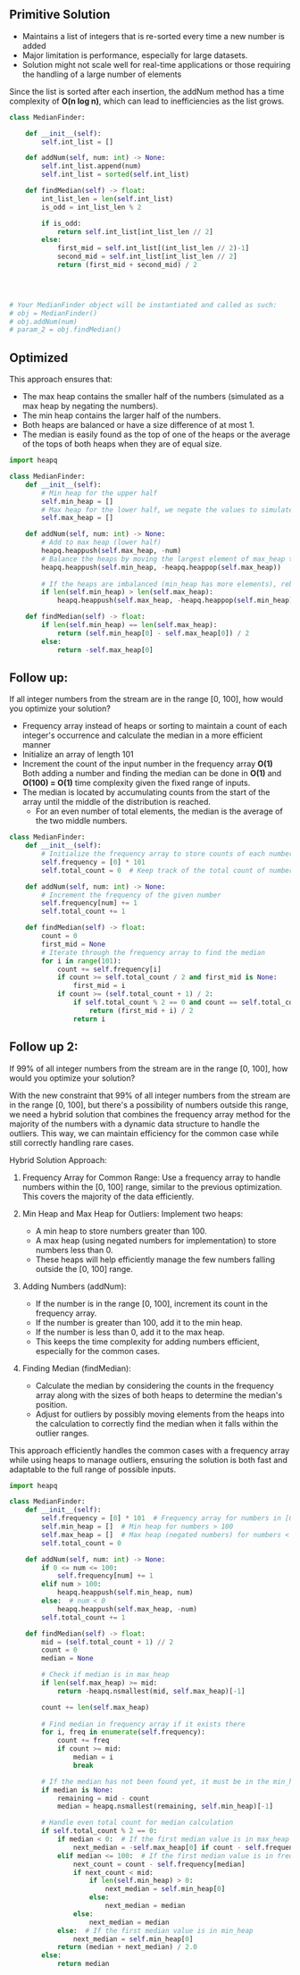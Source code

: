 

## Primitive Solution

- Maintains a list of integers that is re-sorted every time a new number is added
- Major limitation is performance, especially for large datasets. 
- Solution might not scale well for real-time applications or those requiring the handling of a large number of elements

Since the list is sorted after each insertion, the addNum method has a time complexity of **O(n log n)**, which can lead to inefficiencies as the list grows.

```py
class MedianFinder:

    def __init__(self):
        self.int_list = []

    def addNum(self, num: int) -> None:
        self.int_list.append(num)
        self.int_list = sorted(self.int_list)

    def findMedian(self) -> float:
        int_list_len = len(self.int_list)
        is_odd = int_list_len % 2

        if is_odd:
            return self.int_list[int_list_len // 2]
        else:
            first_mid = self.int_list[(int_list_len // 2)-1]
            second_mid = self.int_list[int_list_len // 2]
            return (first_mid + second_mid) / 2 

        


# Your MedianFinder object will be instantiated and called as such:
# obj = MedianFinder()
# obj.addNum(num)
# param_2 = obj.findMedian()
```

## Optimized

This approach ensures that:

- The max heap contains the smaller half of the numbers (simulated as a max heap by negating the numbers).
- The min heap contains the larger half of the numbers.
- Both heaps are balanced or have a size difference of at most 1.
- The median is easily found as the top of one of the heaps or the average of the tops of both heaps when they are of equal size.


```py
import heapq

class MedianFinder:
    def __init__(self):
        # Min heap for the upper half
        self.min_heap = []
        # Max heap for the lower half, we negate the values to simulate a max heap
        self.max_heap = []

    def addNum(self, num: int) -> None:
        # Add to max heap (lower half)
        heapq.heappush(self.max_heap, -num)
        # Balance the heaps by moving the largest element of max_heap to min_heap
        heapq.heappush(self.min_heap, -heapq.heappop(self.max_heap))
        
        # If the heaps are imbalanced (min_heap has more elements), rebalance
        if len(self.min_heap) > len(self.max_heap):
            heapq.heappush(self.max_heap, -heapq.heappop(self.min_heap))

    def findMedian(self) -> float:
        if len(self.min_heap) == len(self.max_heap):
            return (self.min_heap[0] - self.max_heap[0]) / 2
        else:
            return -self.max_heap[0]
```


## Follow up:

If all integer numbers from the stream are in the range [0, 100], how would you optimize your solution?


- Frequency array instead of heaps or sorting to maintain a count of each integer's occurrence and calculate the median in a more efficient manner
- Initialize an array of length 101 
- Increment the count of the input number in the frequency array **O(1)**
Both adding a number and finding the median can be done in **O(1)** and **O(100) = O(1)** time complexity given the fixed range of inputs.
- The median is located by accumulating counts from the start of the array until the middle of the distribution is reached. 
  - For an even number of total elements, the median is the average of the two middle numbers.
  
```py
class MedianFinder:
    def __init__(self):
        # Initialize the frequency array to store counts of each number
        self.frequency = [0] * 101
        self.total_count = 0  # Keep track of the total count of numbers added

    def addNum(self, num: int) -> None:
        # Increment the frequency of the given number
        self.frequency[num] += 1
        self.total_count += 1

    def findMedian(self) -> float:
        count = 0
        first_mid = None
        # Iterate through the frequency array to find the median
        for i in range(101):
            count += self.frequency[i]
            if count >= self.total_count / 2 and first_mid is None:
                first_mid = i
            if count >= (self.total_count + 1) / 2:
                if self.total_count % 2 == 0 and count == self.total_count / 2:
                    return (first_mid + i) / 2
                return i
```

## Follow up 2:

If 99% of all integer numbers from the stream are in the range [0, 100], how would you optimize your solution?

With the new constraint that 99% of all integer numbers from the stream are in the range [0, 100], but there's a possibility of numbers outside this range, we need a hybrid solution that combines the frequency array method for the majority of the numbers with a dynamic data structure to handle the outliers. This way, we can maintain efficiency for the common case while still correctly handling rare cases.

Hybrid Solution Approach:
1. Frequency Array for Common Range: Use a frequency array to handle numbers within the [0, 100] range, similar to the previous optimization. This covers the majority of the data efficiently.

2. Min Heap and Max Heap for Outliers: Implement two heaps:
   - A min heap to store numbers greater than 100.
   - A max heap (using negated numbers for implementation) to store numbers less than 0.
   - These heaps will help efficiently manage the few numbers falling outside the [0, 100] range.

3. Adding Numbers (addNum):
   - If the number is in the range [0, 100], increment its count in the frequency array.
   - If the number is greater than 100, add it to the min heap.
   - If the number is less than 0, add it to the max heap.
   - This keeps the time complexity for adding numbers efficient, especially for the common cases.

4. Finding Median (findMedian):
   - Calculate the median by considering the counts in the frequency array along with the sizes of both heaps to determine the median's position.
   - Adjust for outliers by possibly moving elements from the heaps into the calculation to correctly find the median when it falls within the outlier ranges.

This approach efficiently handles the common cases with a frequency array while using heaps to manage outliers, ensuring the solution is both fast and adaptable to the full range of possible inputs.

```py
import heapq

class MedianFinder:
    def __init__(self):
        self.frequency = [0] * 101  # Frequency array for numbers in [0, 100]
        self.min_heap = []  # Min heap for numbers > 100
        self.max_heap = []  # Max heap (negated numbers) for numbers < 0
        self.total_count = 0

    def addNum(self, num: int) -> None:
        if 0 <= num <= 100:
            self.frequency[num] += 1
        elif num > 100:
            heapq.heappush(self.min_heap, num)
        else:  # num < 0
            heapq.heappush(self.max_heap, -num)
        self.total_count += 1

    def findMedian(self) -> float:
        mid = (self.total_count + 1) // 2
        count = 0
        median = None

        # Check if median is in max_heap
        if len(self.max_heap) >= mid:
            return -heapq.nsmallest(mid, self.max_heap)[-1]

        count += len(self.max_heap)
        
        # Find median in frequency array if it exists there
        for i, freq in enumerate(self.frequency):
            count += freq
            if count >= mid:
                median = i
                break

        # If the median has not been found yet, it must be in the min_heap
        if median is None:
            remaining = mid - count
            median = heapq.nsmallest(remaining, self.min_heap)[-1]

        # Handle even total count for median calculation
        if self.total_count % 2 == 0:
            if median < 0:  # If the first median value is in max_heap
                next_median = -self.max_heap[0] if count - self.frequency[median] < mid else median
            elif median <= 100:  # If the first median value is in frequency array
                next_count = count - self.frequency[median]
                if next_count < mid:
                    if len(self.min_heap) > 0:
                        next_median = self.min_heap[0]
                    else:
                        next_median = median
                else:
                    next_median = median
            else:  # If the first median value is in min_heap
                next_median = self.min_heap[0]
            return (median + next_median) / 2.0
        else:
            return median
```